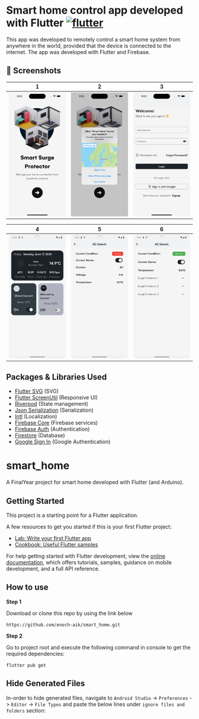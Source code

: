 # Smart home control app developed with Flutter <a href="https://flutter.dev" target="_blank" rel="noreferrer"> <img src="https://www.vectorlogo.zone/logos/flutterio/flutterio-icon.svg" alt="flutter" width="40" height="40"/></a>

This app was developed to remotely control a smart home system from anywhere in the world, provided that the device is connected to the internet. 
The app was developed with Flutter and Firebase.

## 📸 Screenshots

| 1                                         | 2                                         | 3                                         |
|-------------------------------------------|-------------------------------------------|-------------------------------------------|
| <img src="screenshots/1.png" width="400"> | <img src="screenshots/2.png" width="400"> | <img src="screenshots/3.png" width="400"> |

| 4                                         | 5                                         | 6                                         |
|-------------------------------------------|-------------------------------------------|-------------------------------------------|
| <img src="screenshots/5.png" width="400"> | <img src="screenshots/6.png" width="400"> | <img src="screenshots/7.PNG" width="400"> |


## Packages & Libraries Used

* [Flutter SVG](https://github.com/dnfield/flutter_svg) (SVG)
* [Flutter ScreenUtil](https://github.com/OpenFlutter/flutter_screenutil) (Responsive UI)
* [Riverpod](https://github.com/rrousselGit/river_pod) (State management)
* [Json Serialization](https://github.com/dart-lang/json_serializable) (Serialization)
* [Intl](https://github.com/dart-lang/intl) (Localization)
* [Firebase Core](https://github.com/firebase/flutterfire/tree/master/packages/) (Firebase services)
* [Firebase Auth](https://github.com/firebase/flutterfire/tree/master/packages/) (Authentication)
* [Firestore](https://github.com/firebase/flutterfire/tree/master/packages/) (Database)
* [Google Sign In](https://github.com/firebase/flutterfire/tree/master/packages/) (Google Authentication)


# smart_home

A FinalYear project for smart home developed with Flutter (and Arduino).

## Getting Started

This project is a starting point for a Flutter application.

A few resources to get you started if this is your first Flutter project:

- [Lab: Write your first Flutter app](https://docs.flutter.dev/get-started/codelab)
- [Cookbook: Useful Flutter samples](https://docs.flutter.dev/cookbook)

For help getting started with Flutter development, view the
[online documentation](https://docs.flutter.dev/), which offers tutorials,
samples, guidance on mobile development, and a full API reference.

## How to use

**Step 1**

Download or clone this repo by using the link below
```
https://github.com/enoch-aik/smart_home.git
```

**Step 2**

Go to project root and execute the following command in console to get the required dependencies:

```
flutter pub get
```

## Hide Generated Files

In-order to hide generated files, navigate to `Android Studio` -> `Preferences` -> `Editor` -> `File Types` and paste the below lines under `ignore files and folders` section:
